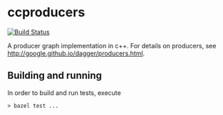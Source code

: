 # ccproducers

[![Build Status](https://travis-ci.org/dinowernli/ccproducers.svg?branch=master)](https://travis-ci.org/dinowernli/ccproducers)

A producer graph implementation in c++. For details on producers, see http://google.github.io/dagger/producers.html.

## Building and running

In order to build and run tests, execute

`> bazel test ...`
